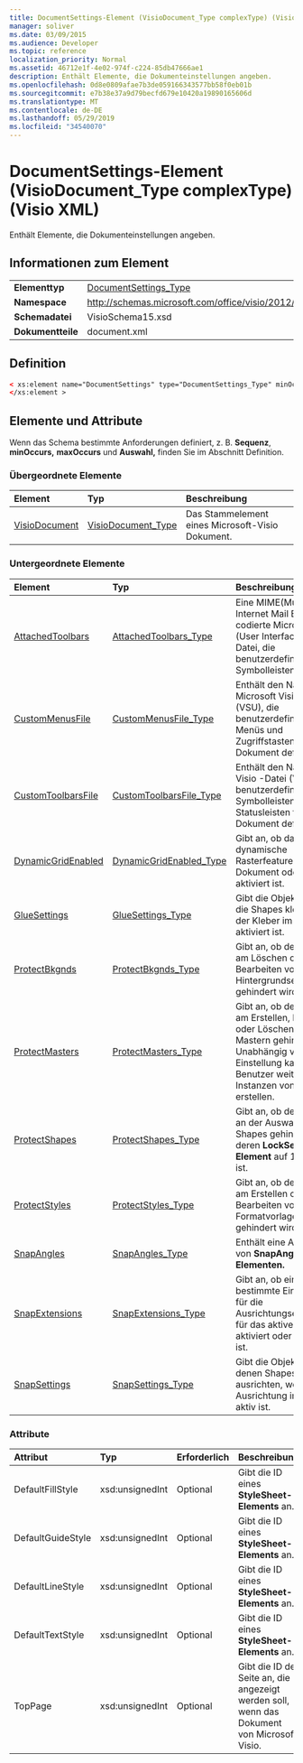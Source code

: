 ```yaml
---
title: DocumentSettings-Element (VisioDocument_Type complexType) (Visio XML)
manager: soliver
ms.date: 03/09/2015
ms.audience: Developer
ms.topic: reference
localization_priority: Normal
ms.assetid: 46712e1f-4e02-974f-c224-85db47666ae1
description: Enthält Elemente, die Dokumenteinstellungen angeben.
ms.openlocfilehash: 0d8e0809afae7b3de059166343577bb58f0eb01b
ms.sourcegitcommit: e7b38e37a9d79becfd679e10420a19890165606d
ms.translationtype: MT
ms.contentlocale: de-DE
ms.lasthandoff: 05/29/2019
ms.locfileid: "34540070"
---
```

# <a name="documentsettings-element-visiodocument_type-complextype-visio-xml"></a>DocumentSettings-Element (VisioDocument_Type complexType) (Visio XML)

Enthält Elemente, die Dokumenteinstellungen angeben.
  
## <a name="element-information"></a>Informationen zum Element

|||
|:-----|:-----|
|**Elementtyp** <br/> |[DocumentSettings_Type](documentsettings_type-complextypevisio-xml.md) <br/> |
|**Namespace** <br/> |http://schemas.microsoft.com/office/visio/2012/main  <br/> |
|**Schemadatei** <br/> |VisioSchema15.xsd  <br/> |
|**Dokumentteile** <br/> |document.xml  <br/> |
   
## <a name="definition"></a>Definition

```XML
< xs:element name="DocumentSettings" type="DocumentSettings_Type" minOccurs="0" maxOccurs="1" >
</xs:element >
```

## <a name="elements-and-attributes"></a>Elemente und Attribute

Wenn das Schema bestimmte Anforderungen definiert, z. B. **Sequenz**, **minOccurs,** **maxOccurs** und **Auswahl,** finden Sie im Abschnitt Definition. 
  
### <a name="parent-elements"></a>Übergeordnete Elemente

|**Element**|**Typ**|**Beschreibung**|
|:-----|:-----|:-----|
|[VisioDocument](visiodocument-elementvisio-xml.md) <br/> |[VisioDocument_Type](visiodocument_type-complextypevisio-xml.md) <br/> |Das Stammelement eines Microsoft-Visio Dokument.  <br/> |
   
### <a name="child-elements"></a>Untergeordnete Elemente

|**Element**|**Typ**|**Beschreibung**|
|:-----|:-----|:-----|
|[AttachedToolbars](attachedtoolbars-element-documentsettings_type-complextypevisio-xml.md) <br/> |[AttachedToolbars_Type](attachedtoolbars_type-complextypevisio-xml.md) <br/> |Eine MIME(Multipurpose Internet Mail Extensions) codierte Microsoft Visio (User Interface, VSU)-Datei, die benutzerdefinierte Symbolleisten darstellt.  <br/> |
|[CustomMenusFile](custommenusfile-element-documentsettings_type-complextypevisio-xml.md) <br/> |[CustomMenusFile_Type](custommenusfile_type-complextypevisio-xml.md) <br/> |Enthält den Namen der Microsoft Visio -Datei (VSU), die benutzerdefinierte Menüs und Zugriffstasten für ein Dokument definiert.  <br/> |
|[CustomToolbarsFile](customtoolbarsfile-element-documentsettings_type-complextypevisio-xml.md) <br/> |[CustomToolbarsFile_Type](customtoolbarsfile_type-complextypevisio-xml.md) <br/> |Enthält den Namen der Visio -Datei (VSU), die benutzerdefinierte Symbolleisten und Statusleisten für ein Dokument definiert.  <br/> |
|[DynamicGridEnabled](dynamicgridenabled-element-documentsettings_type-complextypevisio-xml.md) <br/> |[DynamicGridEnabled_Type](dynamicgridenabled_type-complextypevisio-xml.md) <br/> |Gibt an, ob das dynamische Rasterfeature für ein Dokument oder Fenster aktiviert ist.  <br/> |
|[GlueSettings](gluesettings-element-documentsettings_type-complextypevisio-xml.md) <br/> |[GlueSettings_Type](gluesettings_type-complextypevisio-xml.md) <br/> |Gibt die Objekte an, an die Shapes kleben, wenn der Kleber im Dokument aktiviert ist.  <br/> |
|[ProtectBkgnds](protectbkgnds-element-documentsettings_type-complextypevisio-xml.md) <br/> |[ProtectBkgnds_Type](protectbkgnds_type-complextypevisio-xml.md) <br/> |Gibt an, ob der Benutzer am Löschen oder Bearbeiten von Hintergrundseiten gehindert wird.  <br/> |
|[ProtectMasters](protectmasters-element-documentsettings_type-complextypevisio-xml.md) <br/> |[ProtectMasters_Type](protectmasters_type-complextypevisio-xml.md) <br/> |Gibt an, ob der Benutzer am Erstellen, Bearbeiten oder Löschen von Mastern gehindert wird. Unabhängig von dieser Einstellung kann der Benutzer weiterhin Instanzen von Mastern erstellen.  <br/> |
|[ProtectShapes](protectshapes-element-documentsettings_type-complextypevisio-xml.md) <br/> |[ProtectShapes_Type](protectshapes_type-complextypevisio-xml.md) <br/> |Gibt an, ob der Benutzer an der Auswahl von Shapes gehindert wird, deren **LockSelect-Element** auf 1 festgelegt ist.  <br/> |
|[ProtectStyles](protectstyles-element-documentsettings_type-complextypevisio-xml.md) <br/> |[ProtectStyles_Type](protectstyles_type-complextypevisio-xml.md) <br/> |Gibt an, ob der Benutzer am Erstellen oder Bearbeiten von Formatvorlagen gehindert wird.  <br/> |
|[SnapAngles](snapangles-element-documentsettings_type-complextypevisio-xml.md) <br/> |[SnapAngles_Type](snapangles_type-complextypevisio-xml.md) <br/> |Enthält eine Auflistung von **SnapAngle-Elementen.**  <br/> |
|[SnapExtensions](snapextensions-element-documentsettings_type-complextypevisio-xml.md) <br/> |[SnapExtensions_Type](snapextensions_type-complextypevisio-xml.md) <br/> |Gibt an, ob eine bestimmte Einstellung für die Ausrichtungserweiterung für das aktive Fenster aktiviert oder deaktiviert ist.  <br/> |
|[SnapSettings](snapsettings-element-documentsettings_type-complextypevisio-xml.md) <br/> |[SnapSettings_Type](snapsettings_type-complextypevisio-xml.md) <br/> |Gibt die Objekte an, an denen Shapes ausrichten, wenn die Ausrichtung im Fenster aktiv ist.  <br/> |
   
### <a name="attributes"></a>Attribute

|**Attribut**|**Typ**|**Erforderlich**|**Beschreibung**|**Mögliche Werte**|
|:-----|:-----|:-----|:-----|:-----|
|DefaultFillStyle  <br/> |xsd:unsignedInt  <br/> |Optional  <br/> |Gibt die ID eines **StyleSheet-Elements** an.  <br/> |Werte des xsd:unsignedInt-Typs.  <br/> |
|DefaultGuideStyle  <br/> |xsd:unsignedInt  <br/> |Optional  <br/> |Gibt die ID eines **StyleSheet-Elements** an.  <br/> |Werte des xsd:unsignedInt-Typs.  <br/> |
|DefaultLineStyle  <br/> |xsd:unsignedInt  <br/> |Optional  <br/> |Gibt die ID eines **StyleSheet-Elements** an.  <br/> |Werte des xsd:unsignedInt-Typs.  <br/> |
|DefaultTextStyle  <br/> |xsd:unsignedInt  <br/> |Optional  <br/> |Gibt die ID eines **StyleSheet-Elements** an.  <br/> |Werte des xsd:unsignedInt-Typs.  <br/> |
|TopPage  <br/> |xsd:unsignedInt  <br/> |Optional  <br/> |Gibt die ID der Seite an, die angezeigt werden soll, wenn das Dokument von Microsoft Visio.  <br/> |Werte des xsd:unsignedInt-Typs.  <br/> |
   

